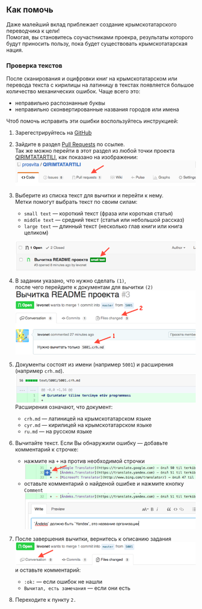 ## Как помочь

Даже малейший вклад приблежает создание крымскотатарского переводчика к цели!  
Помогая, вы становитесь соучастниками проекра, результаты которого будут приносить пользу, пока будет существовать крымскотатарская нация.

### Проверка текстов

После сканирования и оцифровки книг на крымскотатарском или перевода текста с кирилицы на латиницу в текстах появляется большое количество механических ошибок. Чаще всего это:

  - неправильно распознанные буквы
  - неправильно сконвертированные названия городов или имена

Чтоб помочь исправить эти ошибки воспользуйтесь инструкцией:

1. Зарегестрируйтесь на [GitHub](https://github.com/join)
2. Зайдите в раздел [Pull Requests](https://github.com/prosvita/QIRIMTATARTILI/pulls) по ссылке.  
   Так же можно перейти в этот раздел из любой точки проекта
   [QIRIMTATARTILI](https://github.com/prosvita/QIRIMTATARTILI), как показано на изображении:  
   ![Задания](./docs/img/contributing-PR-link.png)
3. Выберите из списка текст для вычитки и перейти к нему.  
   Метки помогут выбрать текст по своим силам:
   - `small text` — короткий текст (фраза или короткая статья)
   - `middle text` — средний текст (статья или небольшой рассказ)
   - `large text` — длинный текст (несколько глав книги или книга целиком)

   ![Метки](./docs/img/contributing-PR-label.png)
4. В задании указано, что нужно сделать `(1)`,  
   после чего перейдите к документам для вычитки `(2)`  
   ![Метки](./docs/img/contributing-PR-task.png)
5. Документы состоят из имени (например `5001`) и расширения (например `crh.md`).
   ![Имена документов](./docs/img/contributing-PR-naming.png)  
   Расширения означают, что документ:
   - `crh.md` — латиницей на крымскотатарском языке
   - `cyr.md` — кирилицей на крымскотатарском языке
   - `ru.md` — на русском языке
6. Вычитайте текст. Если Вы обнаружили ошибку — добавьте комментарий к строчке:
   - нажмите на `+` на против необходимой строчки
     ![Начать комментировать](./docs/img/contributing-PR-addcmnt.png)
   - оставьте комментарий о найденой ошибке и нажмите кнопку `Comment`
     ![Написать комментарий](./docs/img/contributing-PR-sendcmnt.png)
7. После завершения вычитки, вернитесь к описанию задания
   ![Завершение](./docs/img/contributing-PR-conversation.png)  
   и оставьте комментарий:
   - `:ok:` — если ошибок не нашли
   - `Вычитал, есть замечания` — если они есть
8. Переходите к пункту `2.`
